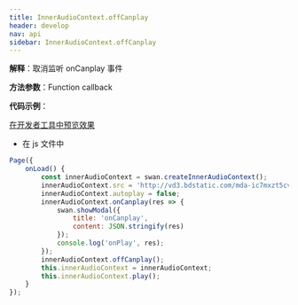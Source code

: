 ```yaml
---
title: InnerAudioContext.offCanplay
header: develop
nav: api
sidebar: InnerAudioContext.offCanplay
---
```



 

**解释**：取消监听 onCanplay 事件

**方法参数**：Function callback


**代码示例**：

<a href="swanide://fragment/89e680a27ba56865d88ddb9b113d5f6b1574014416962" title="在开发者工具中预览效果" target="_self">在开发者工具中预览效果</a>

* 在 js 文件中

```javascript
Page({
    onLoad() {
        const innerAudioContext = swan.createInnerAudioContext();
        innerAudioContext.src = 'http://vd3.bdstatic.com/mda-ic7mxzt5cvz6f4y5/mda-ic7mxzt5cvz6f4y5.mp3';
        innerAudioContext.autoplay = false;
        innerAudioContext.onCanplay(res => {
            swan.showModal({
                title: 'onCanplay',
                content: JSON.stringify(res)
            });
            console.log('onPlay', res);
        });
        innerAudioContext.offCanplay();
        this.innerAudioContext = innerAudioContext;
        this.innerAudioContext.play();
    }
});
```